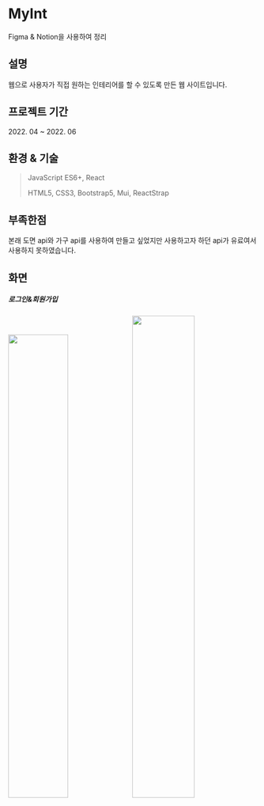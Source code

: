 # MyInt
  Figma & Notion을 사용하여 정리

  <h2>설명</h2>
  웹으로 사용자가 직접 원하는 인테리어를 할 수 있도록 만든 웹 사이트입니다.
  
  <br/>
  <h2>프로젝트 기간</h2>
  2022. 04 ~ 2022. 06<br>
  
  <h2>환경 & 기술</h2>

> JavaScript ES6+, React
> 
> HTML5, CSS3, Bootstrap5, Mui, ReactStrap

## 부족한점
본래 도면 api와 가구 api를 사용하여 만들고 싶었지만 사용하고자 하던 api가 유료여서 사용하지 못하였습니다.


## 화면
<div>
  <h5>로그인&회원가입</h5>
<img width="49%" src="https://user-images.githubusercontent.com/83685954/203502076-4881cbb4-5c39-47ab-a7a5-9dcc769224e9.jpg"/>
<img width="50%" src="https://user-images.githubusercontent.com/83685954/203499163-b3cf7777-efa6-40b4-808f-f0b85f055958.jpg"/>
</div>


